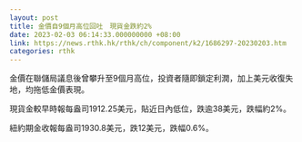 ```yaml
---
layout: post
title: 金價自9個月高位回吐　現貨金跌約2%
date: 2023-02-03 06:14:33.000000000 +08:00
link: https://news.rthk.hk/rthk/ch/component/k2/1686297-20230203.htm
categories: rthk
---
```


金價在聯儲局議息後曾攀升至9個月高位，投資者隨即鎖定利潤，加上美元收復失地，均拖低金價表現。

現貨金較早時報每盎司1912.25美元，貼近日內低位，跌逾38美元，跌幅約2%。

紐約期金收報每盎司1930.8美元，跌12美元，跌幅0.6%。
